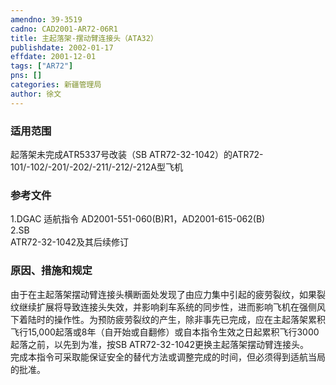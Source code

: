 ```yaml
---
amendno: 39-3519  
cadno: CAD2001-AR72-06R1  
title: 主起落架-摆动臂连接头（ATA32）  
publishdate: 2002-01-17  
effdate: 2001-12-01  
tags: ["AR72"]  
pns: []  
categories: 新疆管理局  
author: 徐文  
---
```

  
### 适用范围  
起落架未完成ATR5337号改装（SB ATR72-32-1042）的ATR72-101/-102/-201/-202/-211/-212/-212A型飞机  
  
<!--more-->  
### 参考文件  
1.DGAC 适航指令 AD2001-551-060(B)R1，AD2001-615-062(B)  
2.SB  
ATR72-32-1042及其后续修订  
  
### 原因、措施和规定  
由于在主起落架摆动臂连接头横断面处发现了由应力集中引起的疲劳裂纹，如果裂纹继续扩展将导致连接头失效，并影响刹车系统的同步性，进而影响飞机在强侧风下着陆时的操作性。为预防疲劳裂纹的产生，除非事先已完成，应在主起落架累积飞行15,000起落或8年（自开始或自翻修）或自本指令生效之日起累积飞行3000起落之前，以先到为准，按SB ATR72-32-1042更换主起落架摆动臂连接头。  
    完成本指令可采取能保证安全的替代方法或调整完成的时间，但必须得到适航当局的批准。  
